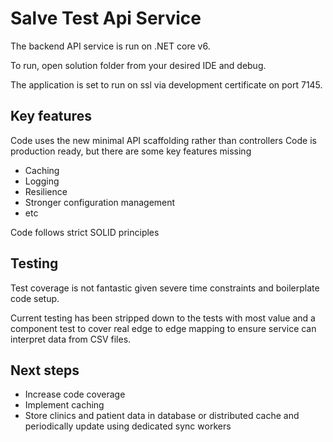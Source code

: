 # Salve Test Api Service

The backend API service is run on .NET core v6.

To run, open solution folder from your desired IDE and debug.

The application is set to run on ssl via development certificate on port 7145.

## Key features

Code uses the new minimal API scaffolding rather than controllers
Code is production ready, but there are some key features missing
- Caching
- Logging
- Resilience
- Stronger configuration management
- etc

Code follows strict SOLID principles

## Testing

Test coverage is not fantastic given severe time constraints and boilerplate code setup.

Current testing has been stripped down to the tests with most value and a component test to cover real edge to edge mapping to ensure service can interpret data from CSV files.

## Next steps
- Increase code coverage
- Implement caching
- Store clinics and patient data in database or distributed cache and periodically update using dedicated sync workers
